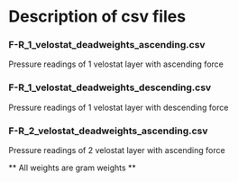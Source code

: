 # Description of csv files

### F-R_1_velostat_deadweights_ascending.csv

Pressure readings of 1 velostat layer with ascending force

### F-R_1_velostat_deadweights_descending.csv

Pressure readings of 1 velostat layer with descending force

### F-R_2_velostat_deadweights_ascending.csv

Pressure readings of 2 velostat layer with ascending force

** All weights are gram weights **
